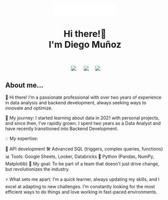 <p align="center">
 <img src = "./img/logo.png" width = 200> 
 <h1 align="center">Hi there!👋 <br>I'm Diego Muñoz</h1>
 
</p>
<br>
<p align='center'>
&nbsp;&nbsp;&nbsp;&nbsp;
  <a href="https://www.linkedin.com/in/diego-data"><img src="https://img.shields.io/badge/linkedin-%230077B5.svg?&style=for-the-badge&logo=linkedin&logoColor=white" /></a>&nbsp;&nbsp;&nbsp;
  &nbsp;
  <a href="https://platzi.com/p/diego51alejo1/"><img src="https://img.shields.io/badge/Platzi-98CA3F.svg?&style=for-the-badge&logo=platzi&logoColor=white" /></a>&nbsp;&nbsp;&nbsp;&nbsp;
<a href="https://www.diegoalejandromunoz.com/">
  <img src="https://img.shields.io/badge/Website-%23000000.svg?style=for-the-badge&logoColor=white" /></a>&nbsp;&nbsp;&nbsp;&nbsp;

 
<h2> About me...</h2>

<p align="left">
 👋 Hi there! I’m a passionate professional with over two years of experience in data analysis and backend development, always seeking ways to innovate and optimize.

🌱 My journey: I started learning about data in 2021 with personal projects, and since then, I’ve rapidly grown. I spent two years as a Data Analyst and have recently transitioned into Backend Development.

💡 My expertise:

🔗 API development
🛠️ Advanced SQL (triggers, complex queries, functions)
📊 Tools: Google Sheets, Looker, Databricks
🐍 Python (Pandas, NumPy, Matplotlib)
🎯 My goal: To be part of a team that doesn't just drive change, but revolutionizes the industry.

⚡ What sets me apart: I’m a quick learner, always updating my skills, and I excel at adapting to new challenges. I’m constantly looking for the most efficient ways to do things and love working in fast-paced environments.</p>
